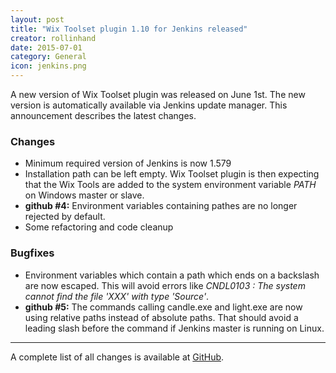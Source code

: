 ```yaml
---
layout: post
title: "Wix Toolset plugin 1.10 for Jenkins released"
creator: rollinhand
date: 2015-07-01
category: General
icon: jenkins.png
---
```

A new version of Wix Toolset plugin was released on June 1st. The new version is automatically 
available via Jenkins update manager. This announcement describes the latest changes.
<!--more-->
### Changes
* Minimum required version of Jenkins is now 1.579
* Installation path can be left empty. Wix Toolset plugin is then expecting that the Wix Tools are added to the system environment variable *PATH* on Windows master or slave.
* **github #4:** Environment variables containing pathes are no longer rejected by default.
* Some refactoring and code cleanup

### Bugfixes
* Environment variables which contain a path which ends on a backslash are now escaped. This will avoid errors like *CNDL0103 : The system cannot find the file 'XXX' with type 'Source'*.
* **github #5:** The commands calling candle.exe and light.exe are now using relative paths instead of absolute paths. That should avoid a leading slash before the command if Jenkins master is running on Linux.

***
A complete list of all changes is available at [GitHub](https://github.com/jenkinsci/wix-plugin/blob/master/CHANGELOG.md).
